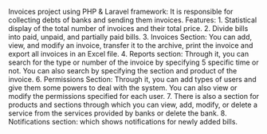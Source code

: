 Invoices project using PHP & Laravel framework:
    It is responsible for collecting debts of banks and sending them invoices.
Features:
    1. Statistical display of the total number of invoices and their total price.
    2. Divide bills into paid, unpaid, and partially paid bills.
    3. Invoices Section: You can add, view, and modify an invoice, transfer it to the archive, print the
        invoice and export all invoices in an Excel file.
    4. Reports section: Through it, you can search for the type or number of the invoice by specifying
    5 specific time or not. You can also search by specifying the section and product of the invoice.
    6. Permissions Section: Through it, you can add types of users and give them some powers to
        deal with the system. You can also view or modify the permissions specified for each user.
    7. There is also a section for products and sections through which you can view, add, modify, or
        delete a service from the services provided by banks or delete the bank.
    8. Notifications section: which shows notifications for newly added bills.
